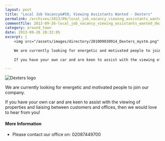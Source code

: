 ```yaml
---
layout: post
title: "Local Job Vacancy&#58; Viewing Assistants Wanted - Dexters"
permalink: /archives/2013/09/local_job_vacancy_viewing_assistants_wanted_dexter.html
commentfile: 2013-09-26-local_job_vacancy_viewing_assistants_wanted_dexter
category: around_town
date: 2013-09-26 20:32:05
excerpt: |
    <img src="/assets/images/directory/201009030914_Dexters_mystm.png" class="right" alt="Dexters logo" />
    
    We are currently looking for energetic and motivated people to join our company.
    
    If you have your own car and are keen to assist with the viewing of properties and liaising between customers and offices, then we would love to hear from you!

---
```


<img src="/assets/images/directory/201009030914_Dexters_mystm.png" class="right" alt="Dexters logo" />

We are currently looking for energetic and motivated people to join our company.

If you have your own car and are keen to assist with the viewing of properties and liaising between customers and offices, then we would love to hear from you!

#### More Information

-   Please contact our office on: 02087449700
